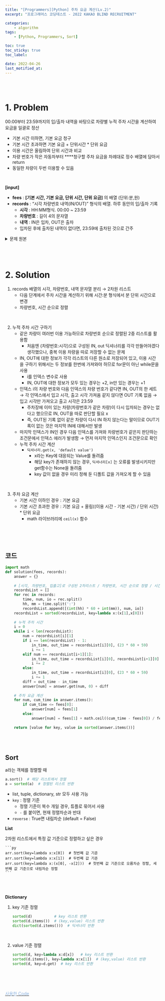```yaml
---
title: "[Programmers][Python] 주차 요금 계산(Lv.2)"
excerpt: "프로그래머스 코딩테스트 - 2022 KAKAO BLIND RECRUITMENT"

categories:
    - algorithm
tags:
    - [Python, Programmers, Sort]

toc: true
toc_sticky: true
toc_label:

date: 2022-04-26
last_motified_at:
---
```

<br/>
<br/>

# 1. Problem

00:00부터 23:59까지의 입/출차 내역을 바탕으로 차량별 누적 주차 시간을 계산하여 요금을 일괄로 정산

- 기본 시간 이하면, 기본 요금 청구
- 기본 시간 초과하면 기본 요금 + 단위시간 * 단위 요금
- 이용 시간은 올림하여 단위 시간과 비교
- 차량 번호가 작은 자동차부터 ****청구할 주차 요금을 차례대로 정수 배열에 담아서 return
- 동일한 차량이 두번 이용할 수 있음

<br/>

**[input]**

- **fees** : **[기본 시간, 기본 요금, 단위 시간, 단위 요금]** 의 배열 (단위:분,원)
- **records** : “시각 차량번호 내역(IN/OUT)” 형식의 배열. 하루 동안의 입/출차 기록
    - **시각** : HH:MM형식. 00:00 ~ 23:59
    - **차량번호** : 길이 4의 문자열
    - **내역** : IN은 입차, OUT은 출차
    - 입차된 후에 출차된 내역이 없다면, 23:59에 출차된 것으로 간주


<details>
<summary>문제 원본</summary>
<div markdown="1">       

**문제 설명**

주차장의 요금표와 차량이 들어오고(입차) 나간(출차) 기록이 주어졌을 때, 차량별로 주차 요금을 계산하려고 합니다. 아래는 하나의 예시를 나타냅니다.

- **요금표**

    |기본 시간(분)|기본 요금(원)|단위 시간(분)|단위 요금(원)|
    |---|---|---|---|
    |180|5000|10|600|

- **입/출차 기록**

    |시각(시:분)|차량 번호|내역|
    |---|---|---|---|
    |05:34|5961|입차|
    |06:00|0000|입차|
    |06:34|0000|출차|
    |07:59|5961|출차|
    |07:59|0148|입차|
    |18:59|0000|입차|
    |19:09|0148|출차|
    |22:59|5961|입차|
    |23:00|5961|출차|

- **자동차별 주차 요금**

    |차량 번호|누적 주차 시간(분)|주차 요금(원)|
    |---|---|---|
    |0000|34 + 300 = 334|5000 + ⌈(334 - 180) / 10⌉ x 600 = 14600|
    |0148|670|5000 +⌈(670 - 180) / 10⌉x 600 = 34400|
    |5961|145 + 1 = 146|5000|

    - 어떤 차량이 입차된 후에 출차된 내역이 없다면, 23:59에 출차된 것으로 간주합니다.
        - 0000번 차량은 18:59에 입차된 이후, 출차된 내역이 없습니다. 따라서, 23:59에 출차된 것으로 간주합니다.
    - 00:00부터 23:59까지의 입/출차 내역을 바탕으로 차량별 누적 주차 시간을 계산하여 요금을 일괄로 정산합니다.
    - 누적 주차 시간이 기본 시간이하라면, 기본 요금을 청구합니다.
    - 누적 주차 시간이 기본 시간을 초과하면, 기본 요금에 더해서, 초과한 시간에 대해서 단위 시간 마다 단위 요금을 청구합니다.
        - 초과한 시간이 단위 시간으로 나누어 떨어지지 않으면, 올림합니다.
        - ⌈a⌉ : a보다 작지 않은 최소의 정수를 의미합니다. 즉, 올림을 의미합니다.
    
    주차 요금을 나타내는 정수 배열 fees, 자동차의 입/출차 내역을 나타내는 문자열 배열 records가 매개변수로 주어집니다. 차량 번호가 작은 자동차부터 청구할 주차 요금을 차례대로 정수 배열에 담아서 return 하도록 solution 함수를 완성해주세요.

<br/>
<br/>

**제한사항**

- `fees`의 길이 = 4
    - fees[0] = `기본 시간(분)`
    - 1 ≤ fees[0] ≤ 1,439
    - fees[1] = `기본 요금(원)`
    - 0 ≤ fees[1] ≤ 100,000
    - fees[2] = `단위 시간(분)`
    - 1 ≤ fees[2] ≤ 1,439
    - fees[3] = `단위 요금(원)`
    - 1 ≤ fees[3] ≤ 10,000
- 1 ≤ `records`의 길이 ≤ 1,000
    - `records`의 각 원소는 `"시각 차량번호 내역"` 형식의 문자열입니다.
    - `시각`, `차량번호`, `내역`은 하나의 공백으로 구분되어 있습니다.
    - `시각`은 차량이 입차되거나 출차된 시각을 나타내며, `HH:MM` 형식의 길이 5인 문자열입니다.
        - `HH:MM`은 00:00부터 23:59까지 주어집니다.
        - 잘못된 시각("25:22", "09:65" 등)은 입력으로 주어지지 않습니다.
    - `차량번호`는 자동차를 구분하기 위한, `0'~'9'로 구성된 길이 4인 문자열입니다.
    - `내역`은 길이 2 또는 3인 문자열로, `IN` 또는 `OUT`입니다. `IN`은 입차를, `OUT`은 출차를 의미합니다.
    - `records`의 원소들은 시각을 기준으로 오름차순으로 정렬되어 주어집니다.
    - `records`는 하루 동안의 입/출차된 기록만 담고 있으며, 입차된 차량이 다음날 출차되는 경우는 입력으로 주어지지 않습니다.
    - 같은 시각에, 같은 차량번호의 내역이 2번 이상 나타내지 않습니다.
    - 마지막 시각(23:59)에 입차되는 경우는 입력으로 주어지지 않습니다.
    - 아래의 예를 포함하여, 잘못된 입력은 주어지지 않습니다.
        - 주차장에 없는 차량이 출차되는 경우
        - 주차장에 이미 있는 차량(차량번호가 같은 차량)이 다시 입차되는 경우

</div>
</details>


<br/>
<br/>
<br/>


# 2. Solution
1. records 배열의 시각, 차량번호, 내역 문자열 분리 → 2차원 리스트
    - 다음 단계에서 주차 시간을 계산하기 위해 시간:분 형식에서 분 단위 시간으로 변경
    - 차량번호, 시간 순으로 정렬

<br/>

2. 누적 주차 시간 구하기
    - 같은 차량이 여러번 이용 가능하므로 차량번호 순으로 정렬된 2중 리스트를 활용함
        - 처음엔 {차량번호:시각}으로 구성된 IN, out 딕셔너리를 각각 만들어야겠다 생각했으나, 중복 이용 차량을 따로 저장할 수 없는 문제
    - IN, OUT에 대한 정보가 각각 리스트의 다른 원소로 저장되어 있고, 이용 시간을 구하기 위해서는 두 정보를 한번에 가져와야 하므로 for문이 아닌 while문을 사용
        - i를 인덱스 변수로 사용
        - IN, OUT에 대한 정보가 모두 있는 경우는 +2, in만 있는 경우는 +1
    - 인덱스 i의 차량 번호와 다음 인덱스의 차량 번호가 같다면 IN, OUT의 한 세트 → 각 인덱스에서 입고 시각, 출고 시각 가져옴
    같지 않다면 OUT 기록 없음 → 입고 시각만 가져오고 출고 시각은 23:59
        - 주차장에 이미 있는 차량(차량번호가 같은 차량)이 다시 입차되는 경우는 없다고 했으므로 IN, OUT을 따로 판단할 필요 x
        - 즉, OUT된 기록 없이 같은 차량이 다시 IN 하지 않는다는 말이므로 OUT기록이 없는 것은 마지막 IN에 대해서만 발생
    - 마지막 인덱스가 IN인 경우 다음 인덱스를 가져와 차량번호가 같은지 판단하는 조건문에서 인덱스 에러가 발생함 → 먼저 마지막 인덱스인지 조건문으로 확인
    - 누적 주차 시간 계산
        - `딕셔너리.get(x, 'default value')`
            - x라는 Key에 대응되는 Value를 돌려줌
            - 해당 key가 존재하지 않는 경우, `딕셔너리[x]` 는 오류를 발생시키지만 get함수는 None을 돌려줌
            - key 값이 없을 경우 미리 정해 둔 디폴트 값을 가져오게 할 수 있음

<br/>

3. 주차 요금 계산
    - 기본 시간 이하인 경우 : 기본 요금
    - 기본 시간 초과한 경우 : 기본 요금 + 올림((이용 시간 - 기본 시간) / 단위 시간) * 단위 요금
        - math 라이브러리에 `ceil(x)` 함수


<br/>
<br/>
<br/>



## 코드
```py
import math
def solution(fees, records):
    answer = {}
    
    # [시각, 차량번호, 입출고]로 구성된 2차리스트 / 차량번호, 시간 순으로 정렬 / 시간은 분단위로 변경
    recordsList = []
    for rec in records:
        time, num, io = rec.split()
        hh, mm = time.split(':')
        recordsList.append([(int(hh) * 60 + int(mm)), num, io])
    recordsList = sorted(recordsList, key=lambda x:(x[1],x[0]))
    
    # 누적 주차 시간
    i = 0
    while i < len(recordsList):
        num = recordsList[i][1]
        if i == len(recordsList) - 1:
            in_time, out_time = recordsList[i][0], (23 * 60 + 59)
            i += 1
        elif num == recordsList[i+1][1]:
            in_time, out_time = recordsList[i][0], recordsList[i+1][0]
            i += 2
        else:
            in_time, out_time = recordsList[i][0], (23 * 60 + 59)
            i += 1
        diff = out_time - in_time
        answer[num] = answer.get(num, 0) + diff
    
    # 주차 요금 계산
    for num, cum_time in answer.items():
        if cum_time <= fees[0]:
            answer[num] = fees[1]
        else:
            answer[num] = fees[1] + math.ceil((cum_time - fees[0]) / fees[2]) * fees[3] 
    
    return [value for key, value in sorted(answer.items())]
```

<br/>
<br/>

## Sort

a라는 객체를 정렬할 때

```py
a.sort()  # 해당 리스트에서 정렬
a = sorted(a)  # 정렬된 리스트 반환
```
- list, tuple, dictionary, str 모두 사용 가능
- `key` : 정렬 기준
    - 정렬 기준이 복수 개일 경우, 튜플로 묶어서 사용
    - `-` 를 붙이면, 현재 정렬차순과 반대
- `reverse` : True면 내림차순 (default = False)

**List**

2차원 리스트에서 특정 값 기준으로 정렬하고 싶은 경우

    ```py
    arr.sort(key=lambda x:x[0])  # 첫번째 값 기준
    arr.sort(key=lambda x:x[1])  # 두번째 값 기준
    arr.sort(key=lambda x:(x[0], -x[2]))  # 첫번째 값 기준으로 오름차순 정렬, 세번째 값 기준으로 내림차순 정렬
    ```

<br/>
<br/>

**Dictionary**
1. key 기준 정렬

    ```py
    sorted(d)          # key 리스트 반환
    sorted(d.items())  # (key,value) 리스트 반환
    dict(sorted(d.items()))  # 딕셔너리 반환
    ```

<br/>

2. value 기준 정렬

    ```py
    sorted(d, key=lambda x:d[x])   # key 리스트 반환
    sorted(d.items(), key=lambda x:x[1])  # (key,value) 리스트 반환
    sorted(d, key=d.get)  # key 리스트 반환
    ```

<br/>
<br/>
<br/>


[<span style='color: #8DB3E1'>사용한 Code</span>](https://github.com/rim-i/algorithms/blob/main/%5BLv.2%5D%20%EC%A3%BC%EC%B0%A8%EC%9A%94%EA%B8%88%EA%B3%84%EC%82%B0.ipynb)

<br/>
<br/>
